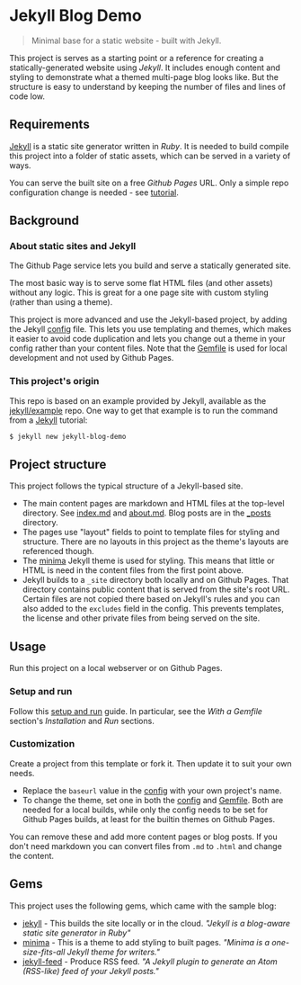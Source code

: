 # Jekyll Blog Demo
> Minimal base for a static website - built with Jekyll.

This project is serves as a starting point or a reference for creating a statically-generated website using _Jekyll_. It includes enough content and styling to demonstrate what a themed multi-page blog looks like. But the structure is easy to understand by keeping the number of files and lines of code low.

## Requirements

[Jekyll](https://jekyllrb.com/) is a static site generator written in _Ruby_. It is needed to build compile this project into a folder of static assets, which can be served in a variety of ways.

You can serve the built site on a free _Github Pages_ URL. Only a simple repo configuration change is needed - see [tutorial](https://help.github.com/en/github/working-with-github-pages/configuring-a-publishing-source-for-your-github-pages-site).

## Background

### About static sites and Jekyll

The Github Page service lets you build and serve a statically generated site.

The most basic way is to serve some flat HTML files (and other assets) without any logic. This is great for a one page site with custom styling (rather than using a theme).

This project is more advanced and use the Jekyll-based project, by adding the Jekyll [config](/_config.yml) file. This lets you use templating and themes, which makes it easier to avoid code duplication and lets you change out a theme in your config rather than your content files. Note that the [Gemfile](/Gemfile) is used for local development and not used by Github Pages.

### This project's origin

This repo is based on an example provided by Jekyll, available as the [jekyll/example](https://github.com/jekyll/example) repo. One way to get that example is to run the command from a [Jekyll](https://jekyllrb.com/) tutorial:

```bash
$ jekyll new jekyll-blog-demo
```

## Project structure

This project follows the typical structure of a Jekyll-based site.

- The main content pages are markdown and HTML files at the top-level directory. See [index.md](/index.md) and [about.md](./about.md). Blog posts are in the [_posts](/_posts) directory.
- The pages use "layout" fields to point to template files for styling and structure. There are no layouts in this project as the  theme's layouts are referenced though.
- The [minima](https://github.com/jekyll/minima) Jekyll theme is used for styling. This means that little or HTML is need in the content files from the first point above.
- Jekyll builds to a `_site` directory both locally and on Github Pages. That directory contains public content that is served from the site's root URL. Certain files are not copied there based on Jekyll's rules and you can also added to the `excludes` field in the config. This prevents templates, the license and other private files from being served on the site.


## Usage

Run this project on a local webserver or on Github Pages.

### Setup and run

Follow this [setup and run](https://github.com/MichaelCurrin/static-sites-generator-resources/blob/master/Jekyll/setup_and_run.md) guide. In particular, see the _With a Gemfile_ section's _Installation_ and _Run_ sections.

### Customization

Create a project from this template or fork it. Then update it to suit your own needs.

- Replace the `baseurl` value in the [config](/_config.yml) with your own project's name.
- To change the theme, set one in both the [config](/_config.yml) and [Gemfile](/Gemfile). Both are needed for a local builds, while only the config needs to be set for Github Pages builds, at least for the builtin themes on Github Pages.

You can remove these and add more content pages or blog posts. If you don't need markdown you can convert files from `.md` to `.html` and change the content. 


## Gems

This project uses the following gems, which came with the sample blog:

- [jekyll](https://github.com/jekyll/jekyll) - This builds the site locally or in the cloud. _"Jekyll is a blog-aware static site generator in Ruby"_
- [minima](https://github.com/jekyll/minima) - This is a theme to add styling to built pages. _"Minima is a one-size-fits-all Jekyll theme for writers."_
- [jekyll-feed](https://github.com/jekyll/jekyll-feed) - Produce RSS feed. _"A Jekyll plugin to generate an Atom (RSS-like) feed of your Jekyll posts."_
